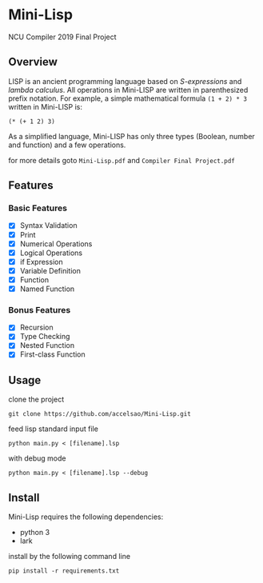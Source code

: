 # Mini-Lisp
NCU Compiler 2019 Final Project

## Overview

LISP is an ancient programming language based on *S-expressions* and *lambda calculus*. All operations in Mini-LISP are written in parenthesized prefix notation. For example, a simple mathematical formula `(1 + 2) * 3` written in Mini-LISP is:
``` 
(* (+ 1 2) 3)
```
As a simplified language, Mini-LISP has only three types (Boolean, number and function) and a few operations.

for more details goto `Mini-Lisp.pdf` and `Compiler Final Project.pdf`

## Features

### Basic Features

* [x] Syntax Validation
* [x] Print
* [x] Numerical Operations
* [x] Logical Operations
* [x] if Expression
* [x] Variable Definition
* [x] Function
* [x] Named Function

### Bonus Features

* [X] Recursion
* [X] Type Checking
* [X] Nested Function
* [X] First-class Function

## Usage

clone the project
``` 
git clone https://github.com/accelsao/Mini-Lisp.git
```
feed lisp standard input file
```
python main.py < [filename].lsp
```
with debug mode
```
python main.py < [filename].lsp --debug
```

## Install
Mini-Lisp requires the following dependencies:
* python 3
* lark 

install by the following command line
```
pip install -r requirements.txt
```